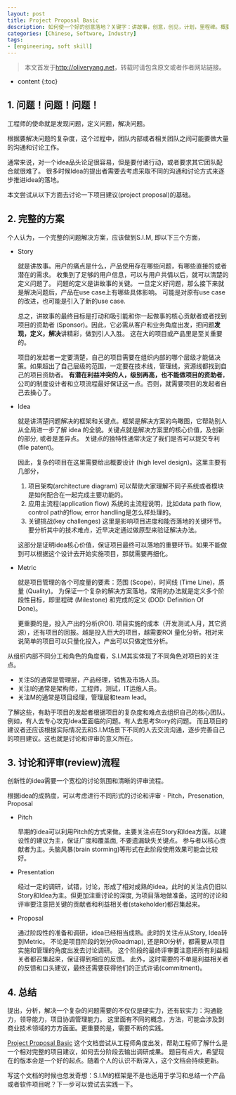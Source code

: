 ```yaml
---
layout: post
title: Project Proposal Basic
description: 如何使一个好的创意落地？关键字：讲故事，创意，创见，计划，里程碑。概要设计，系统流程，系统架构，解决方案架构，项目管理，项目建议书。
categories: [Chinese, Software, Industry]
tags:
- [engineering, soft skill]
---
```


>本文首发于<http://oliveryang.net>，转载时请包含原文或者作者网站链接。

* content
{:toc}

## 1. 问题！问题！问题！

工程师的使命就是发现问题，定义问题，解决问题。

根据要解决问题的复杂度，这个过程中，团队内部或者相关团队之间可能要做大量的沟通和讨论工作。

通常来说，对一个idea品头论足很容易，但是要付诸行动，或者要求其它团队配合就很难了。
很多时候Idea的提出者需要去考虑采取不同的沟通和讨论方式来逐步推进idea的落地。

本文尝试从以下方面去讨论一下项目建议(project proposal)的基础。

## 2. 完整的方案

个人认为，一个完整的问题解决方案，应该做到S.I.M, 即以下三个方面，

* Story

  就是讲故事。用户的痛点是什么，产品使用存在哪些问题，有哪些直接的或者潜在的需求。
  收集到了足够的用户信息，可以与用户共情以后，就可以清楚的定义问题了。
  问题的定义是讲故事的关键。
  一旦定义好问题，那么接下来就是解决问题后，产品在use case上有哪些具体影响。
  可能是对原有use case的改进，也可能是引入了新的use case.

  总之，讲故事的最终目标是打动和吸引能和你一起做事的核心贡献者或者找到项目的资助者 (Sponsor)。因此，它必需从客户和业务角度出发，把问题**发现，定义，解决**讲精彩，做到引人入胜。
  这在大的项目或产品里是至关重要的。

  项目的发起者一定要清楚，自己的项目需要在组织内部的哪个层级才能做决策。如果超出了自己层级的范围，一定要在技术线，管理线，资源线都找到自己的项目资助者。
  **有潜在利益冲突的人，级别再高，也不能做项目的资助者**，公司的制度设计者和立项流程最好保证这一点。否则，就需要项目的发起者自己去操心了。

* Idea

  就是讲清楚问题解决的框架和关键点。框架是解决方案的鸟瞰图，它帮助别人从全局进一步了解 idea 的全貌。关键点就是解决方案里的核心价值，及创新的部分, 或者是差异点。
  关键点的独特性通常决定了我们是否可以提交专利 (file patent)。

  因此，复杂的项目在这里需要给出概要设计 (high level design)。这里主要有几部分，

	1. 项目架构(architecture diagram)
	   可以帮助大家理解不同子系统或者模块是如何配合在一起完成主要功能的。
	2. 应用主流程(application flow)
	   系统的主流程说明，比如data path flow, control path的flow, error handling是怎么样处理的。
	3. 关键挑战(key challenges)
	   这里是影响项目进度和能否落地的关键环节。要分析其中的技术难点，近早决定通过做原型来验证解决办法。

  这部分是证明idea核心价值，保证项目最终可以落地的重要环节。如果不能做到可以根据这个设计去开始实施项目，那就需要再细化。

* Metric

  就是项目管理的各个可度量的要素：范围 (Scope)，时间线 (Time Line)，质量 (Quality)。
  为保证一个复杂的解决方案落地，常用的办法就是定义多个阶段性目标，即里程碑 (Milestone) 和完成的定义 (DOD: Definition Of Done)。

  更重要的是，投入产出的分析(ROI). 项目实施的成本（开发测试人月，其它资源），还有项目的回报。越是投入巨大的项目，越需要ROI
  量化分析。相对来说简单的项目可以只量化投入，产出可以只做定性分析。

从组织内部不同分工和角色的角度看，S.I.M其实体现了不同角色对项目的关注点。

* 关注S的通常是管理层，产品经理，销售及市场人员。
* 关注I的通常是架构师，工程师，测试，IT运维人员。
* 关注M的通常是项目经理，管理层和team lead。

了解这些，有助于项目的发起者根据项目的复杂度和难点去组织自己的核心团队。例如，有人去专心攻克Idea里面临的问题。有人去思考Story的问题。
而且项目的建议者还应该根据实际情况去和S.I.M场景下不同的人去交流沟通，逐步完善自己的项目建议。这也就是讨论和评审的意义所在。

## 3. 讨论和评审(review)流程

创新性的idea需要一个宽松的讨论氛围和清晰的评审流程。

根据idea的成熟度，可以考虑进行不同形式的讨论和评审 - Pitch，Presenation, Proposal

* Pitch

  早期的idea可以利用Pitch的方式来做。主要关注点在Story和Idea方面。以建设性的建议为主，保证广度和覆盖面, 不要遗漏缺失关键点。
  参与者以核心贡献者为主。头脑风暴(brain storming)等形式在此阶段使用效果可能会比较好。

* Presentation

  经过一定的调研，试错，讨论，形成了相对成熟的idea。此时的关注点仍旧以Story和Idea为主。但更加注重讨论的深度,
  为项目落地做准备。这时的讨论和评审要注意把关键的贡献者和利益相关者(stakeholder)都召集起来。

* Proposal

  通过阶段性的准备和调研，idea已经相当成熟。此时的关注点从Story, Idea转到Metric。
  不论是项目阶段的划分(Roadmap), 还是ROI分析，都需要从项目实施和管理的角度出发去讨论调研。
  这个阶段的最终评审要注意把所有利益相关者都召集起来，保证得到相应的反馈。
  此外，这时需要的不单是利益相关者的反馈和口头建议，最终还需要获得他们的正式许诺(commitment)。

## 4. 总结

提出，分析，解决一个复杂的问题需要的不仅仅是硬实力，还有软实力：沟通能力，领导能力，项目协调管理能力。
这里面有不同的概念，方法，可能会涉及到商业技术领域的方方面面。更重要的是，需要不断的实践。

[Project Proposal Basic](https://github.com/yangoliver/mydoc/raw/master/share/project_proposal_basic.pdf)
这个文档尝试从工程师角度出发，帮助工程师了解什么是一个相对完整的项目建议，如何去分阶段去输出调研成果。
题目有点大，希望现在的版本会是一个好的起点。随着个人的认识不断深入，这个文档会持续更新。

写这个文档的时候也忽发奇想：S.I.M的框架是不是也适用于学习和总结一个产品或者软件项目呢？下一步可以尝试去实践一下。
